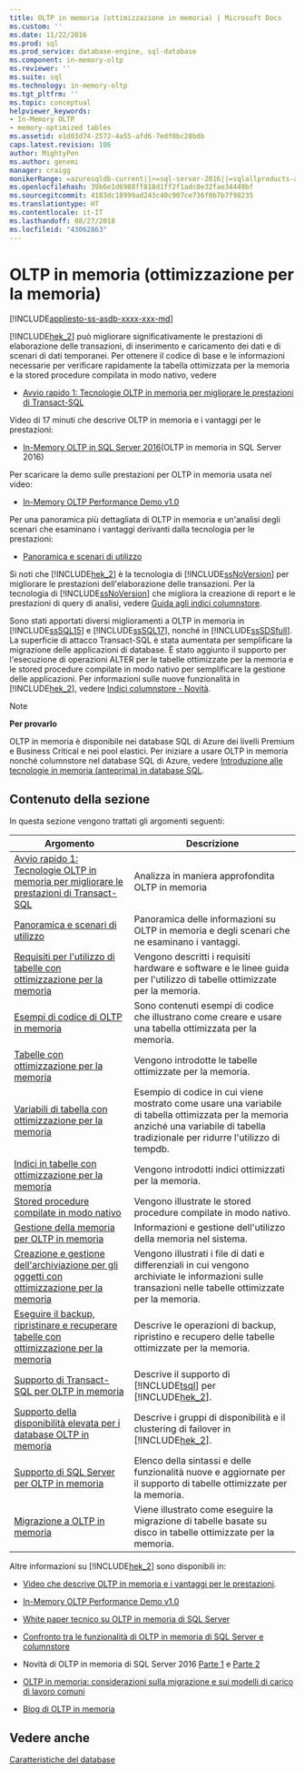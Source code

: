 ```yaml
---
title: OLTP in memoria (ottimizzazione in memoria) | Microsoft Docs
ms.custom: ''
ms.date: 11/22/2016
ms.prod: sql
ms.prod_service: database-engine, sql-database
ms.component: in-memory-oltp
ms.reviewer: ''
ms.suite: sql
ms.technology: in-memory-oltp
ms.tgt_pltfrm: ''
ms.topic: conceptual
helpviewer_keywords:
- In-Memory OLTP
- memory-optimized tables
ms.assetid: e1d03d74-2572-4a55-afd6-7edf0bc28bdb
caps.latest.revision: 106
author: MightyPen
ms.author: genemi
manager: craigg
monikerRange: =azuresqldb-current||>=sql-server-2016||=sqlallproducts-allversions||>=sql-server-linux-2017||=azuresqldb-mi-current
ms.openlocfilehash: 39b6e1d6988ff818d1ff2f1adc0e32fae34449bf
ms.sourcegitcommit: 4183dc18999ad243c40c907ce736f0b7b7f98235
ms.translationtype: HT
ms.contentlocale: it-IT
ms.lasthandoff: 08/27/2018
ms.locfileid: "43062863"
---
```

# <a name="in-memory-oltp-in-memory-optimization"></a>OLTP in memoria (ottimizzazione per la memoria)
[!INCLUDE[appliesto-ss-asdb-xxxx-xxx-md](../../includes/appliesto-ss-asdb-xxxx-xxx-md.md)]

 [!INCLUDE[hek_2](../../includes/hek-2-md.md)] può migliorare significativamente le prestazioni di elaborazione delle transazioni, di inserimento e caricamento dei dati e di scenari di dati temporanei.  Per ottenere il codice di base e le informazioni necessarie per verificare rapidamente la tabella ottimizzata per la memoria e la stored procedure compilata in modo nativo, vedere
 -  [Avvio rapido 1: Tecnologie OLTP in memoria per migliorare le prestazioni di Transact-SQL](../../relational-databases/in-memory-oltp/survey-of-initial-areas-in-in-memory-oltp.md)  
 
Video di 17 minuti che descrive OLTP in memoria e i vantaggi per le prestazioni:

-  [In-Memory OLTP in SQL Server 2016](https://www.youtube.com/watch?v=l5l5eophmK4)(OLTP in memoria in SQL Server 2016)

Per scaricare la demo sulle prestazioni per OLTP in memoria usata nel video: 

- [In-Memory OLTP Performance Demo v1.0](https://github.com/Microsoft/sql-server-samples/releases/tag/in-memory-oltp-demo-v1.0)

Per una panoramica più dettagliata di OLTP in memoria e un'analisi degli scenari che esaminano i vantaggi derivanti dalla tecnologia per le prestazioni:

- [Panoramica e scenari di utilizzo](../../relational-databases/in-memory-oltp/overview-and-usage-scenarios.md)
 
 Si noti che [!INCLUDE[hek_2](../../includes/hek-2-md.md)] è la tecnologia di [!INCLUDE[ssNoVersion](../../includes/ssnoversion-md.md)] per migliorare le prestazioni dell'elaborazione delle transazioni. Per la tecnologia di [!INCLUDE[ssNoVersion](../../includes/ssnoversion-md.md)] che migliora la creazione di report e le prestazioni di query di analisi, vedere [Guida agli indici columnstore](../../relational-databases/indexes/columnstore-indexes-overview.md).
  
 Sono stati apportati diversi miglioramenti a OLTP in memoria in [!INCLUDE[ssSQL15](../../includes/sssql15-md.md)] e [!INCLUDE[ssSQL17](../../includes/sssql17-md.md)], nonché in [!INCLUDE[ssSDSfull](../../includes/sssdsfull-md.md)]. La superficie di attacco Transact-SQL è stata aumentata per semplificare la migrazione delle applicazioni di database. È stato aggiunto il supporto per l'esecuzione di operazioni ALTER per le tabelle ottimizzate per la memoria e le stored procedure compilate in modo nativo per semplificare la gestione delle applicazioni. Per informazioni sulle nuove funzionalità in [!INCLUDE[hek_2](../../includes/hek-2-md.md)], vedere [Indici columnstore - Novità](../../relational-databases/indexes/columnstore-indexes-what-s-new.md).  
  
> [!NOTE]  
>  **Per provarlo**  
>   
>  OLTP in memoria è disponibile nei database SQL di Azure dei livelli Premium e Business Critical e nei pool elastici. Per iniziare a usare OLTP in memoria nonché columnstore nel database SQL di Azure, vedere [Introduzione alle tecnologie in memoria (anteprima) in database SQL](https://azure.microsoft.com/documentation/articles/sql-database-in-memory/).  
  

## <a name="in-this-section"></a>Contenuto della sezione  
 In questa sezione vengono trattati gli argomenti seguenti:  
  
|Argomento|Descrizione|  
|-----------|-----------------|  
|[Avvio rapido 1: Tecnologie OLTP in memoria per migliorare le prestazioni di Transact-SQL](../../relational-databases/in-memory-oltp/survey-of-initial-areas-in-in-memory-oltp.md)|Analizza in maniera approfondita OLTP in memoria|
|[Panoramica e scenari di utilizzo](../../relational-databases/in-memory-oltp/overview-and-usage-scenarios.md)|Panoramica delle informazioni su OLTP in memoria e degli scenari che ne esaminano i vantaggi.|
|[Requisiti per l'utilizzo di tabelle con ottimizzazione per la memoria](../../relational-databases/in-memory-oltp/requirements-for-using-memory-optimized-tables.md)|Vengono descritti i requisiti hardware e software e le linee guida per l'utilizzo di tabelle ottimizzate per la memoria.|  
|[Esempi di codice di OLTP in memoria](../../relational-databases/in-memory-oltp/in-memory-oltp-code-samples.md)|Sono contenuti esempi di codice che illustrano come creare e usare una tabella ottimizzata per la memoria.|  
|[Tabelle con ottimizzazione per la memoria](../../relational-databases/in-memory-oltp/memory-optimized-tables.md)|Vengono introdotte le tabelle ottimizzate per la memoria.|  
|[Variabili di tabella con ottimizzazione per la memoria](http://msdn.microsoft.com/library/bd102e95-53e2-4da6-9b8b-0e4f02d286d3)|Esempio di codice in cui viene mostrato come usare una variabile di tabella ottimizzata per la memoria anziché una variabile di tabella tradizionale per ridurre l'utilizzo di tempdb.|  
|[Indici in tabelle con ottimizzazione per la memoria](http://msdn.microsoft.com/library/86805eeb-6972-45d8-8369-16ededc535c7)|Vengono introdotti indici ottimizzati per la memoria.|  
|[Stored procedure compilate in modo nativo](../../relational-databases/in-memory-oltp/natively-compiled-stored-procedures.md)|Vengono illustrate le stored procedure compilate in modo nativo.|  
|[Gestione della memoria per OLTP in memoria](http://msdn.microsoft.com/library/d82f21fa-6be1-4723-a72e-f2526fafd1b6)|Informazioni e gestione dell'utilizzo della memoria nel sistema.|  
|[Creazione e gestione dell'archiviazione per gli oggetti con ottimizzazione per la memoria](../../relational-databases/in-memory-oltp/creating-and-managing-storage-for-memory-optimized-objects.md)|Vengono illustrati i file di dati e differenziali in cui vengono archiviate le informazioni sulle transazioni nelle tabelle ottimizzate per la memoria.|  
|[Eseguire il backup, ripristinare e recuperare tabelle con ottimizzazione per la memoria](http://msdn.microsoft.com/library/3f083347-0fbb-4b19-a6fb-1818d545e281)|Descrive le operazioni di backup, ripristino e recupero delle tabelle ottimizzate per la memoria.|  
|[Supporto di Transact-SQL per OLTP in memoria](../../relational-databases/in-memory-oltp/transact-sql-support-for-in-memory-oltp.md)|Descrive il supporto di [!INCLUDE[tsql](../../includes/tsql-md.md)] per [!INCLUDE[hek_2](../../includes/hek-2-md.md)].|  
|[Supporto della disponibilità elevata per i database OLTP in memoria](../../relational-databases/in-memory-oltp/high-availability-support-for-in-memory-oltp-databases.md)|Descrive i gruppi di disponibilità e il clustering di failover in [!INCLUDE[hek_2](../../includes/hek-2-md.md)].|  
|[Supporto di SQL Server per OLTP in memoria](../../relational-databases/in-memory-oltp/sql-server-support-for-in-memory-oltp.md)|Elenco della sintassi e delle funzionalità nuove e aggiornate per il supporto di tabelle ottimizzate per la memoria.|  
|[Migrazione a OLTP in memoria](../../relational-databases/in-memory-oltp/migrating-to-in-memory-oltp.md)|Viene illustrato come eseguire la migrazione di tabelle basate su disco in tabelle ottimizzate per la memoria.|  
  
 Altre informazioni su [!INCLUDE[hek_2](../../includes/hek-2-md.md)] sono disponibili in:  

- [Video che descrive OLTP in memoria e i vantaggi per le prestazioni](https://www.youtube.com/watch?v=l5l5eophmK4).

- [In-Memory OLTP Performance Demo v1.0](https://github.com/Microsoft/sql-server-samples/releases/tag/in-memory-oltp-demo-v1.0)

-   [White paper tecnico su OLTP in memoria di SQL Server](https://msdn.microsoft.com/library/mt764316.aspx)  

-   [Confronto tra le funzionalità di OLTP in memoria di SQL Server e columnstore](http://download.microsoft.com/download/D/0/0/D0075580-6D72-403D-8B4D-C3BD88D58CE4/SQL_Server_2016_In_Memory_OLTP_and_Columnstore_Comparison_White_Paper.pdf)

-   Novità di OLTP in memoria di SQL Server 2016 [Parte 1](https://blogs.msdn.microsoft.com/sqlserverstorageengine/2015/11/12/in-memory-oltp-whats-new-in-sql2016-ctp3/) e [Parte 2](https://blogs.msdn.microsoft.com/sqlserverstorageengine/2016/03/25/whats-new-for-in-memory-oltp-in-sql-server-2016-since-ctp3/)
  
-   [OLTP in memoria: considerazioni sulla migrazione e sui modelli di carico di lavoro comuni](http://msdn.microsoft.com/library/dn673538.aspx)  
  
-   [Blog di OLTP in memoria](http://go.microsoft.com/fwlink/?LinkId=311696)  
  
## <a name="see-also"></a>Vedere anche  
 [Caratteristiche del database](../../relational-databases/database-features.md)  
  
  
